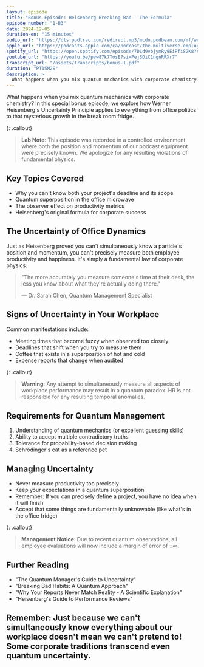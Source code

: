 ```yaml
---
layout: episode
title: "Bonus Episode: Heisenberg Breaking Bad - The Formula"
episode_number: "1-B3"
date: 2024-12-05
duration-en: "15 minutes"
audio_url: "https://dts.podtrac.com/redirect.mp3/mcdn.podbean.com/mf/web/77rhash6p6enhjse/Bonus_-_Werner_Heisenberg_Breaks_bad_-_2024-12-02_622_PM64fjy.mp3"
apple_url: "https://podcasts.apple.com/ca/podcast/the-multiverse-employee-handbook/id1764134739?i=1000679318568"
spotify_url: "https://open.spotify.com/episode/7DLd9vbjymRy9EiPfiS2K8?si=dbiMR8stT6-EMH_aeLCWEA"
youtube_url: "https://youtu.be/pvw87k7TosE?si=PejSDiC1ngnRRXr7"
transcript_url: "/assets/transcripts/bonus-1.pdf"
duration: "PT15M2S"
description: >
  What happens when you mix quantum mechanics with corporate chemistry? In this special bonus episode, we explore how Werner Heisenberg's Uncertainty Principle applies to everything from office politics to that mysterious growth in the break room fridge.
---
```


What happens when you mix quantum mechanics with corporate chemistry? In this special bonus episode, we explore how Werner Heisenberg's Uncertainty Principle applies to everything from office politics to that mysterious growth in the break room fridge.

{: .callout}
> **Lab Note**: This episode was recorded in a controlled environment where both
> the position and momentum of our podcast equipment were precisely known.
> We apologize for any resulting violations of fundamental physics.

## Key Topics Covered
* Why you can't know both your project's deadline and its scope
* Quantum superposition in the office microwave
* The observer effect on productivity metrics
* Heisenberg's original formula for corporate success

## The Uncertainty of Office Dynamics
Just as Heisenberg proved you can't simultaneously know a particle's position and momentum, you can't precisely measure both employee productivity and happiness. It's simply a fundamental law of corporate physics.

> "The more accurately you measure someone's time at their desk,
> the less you know about what they're actually doing there."
>
> — Dr. Sarah Chen, Quantum Management Specialist

## Signs of Uncertainty in Your Workplace
Common manifestations include:
* Meeting times that become fuzzy when observed too closely
* Deadlines that shift when you try to measure them
* Coffee that exists in a superposition of hot and cold
* Expense reports that change when audited

{: .callout}
> **Warning**: Any attempt to simultaneously measure all aspects of workplace
> performance may result in a quantum paradox. HR is not responsible for any
> resulting temporal anomalies.

## Requirements for Quantum Management
1. Understanding of quantum mechanics (or excellent guessing skills)
2. Ability to accept multiple contradictory truths
3. Tolerance for probability-based decision making
4. Schrödinger's cat as a reference pet

## Managing Uncertainty
* Never measure productivity too precisely
* Keep your expectations in a quantum superposition
* Remember: If you can precisely define a project, you have no idea when it will finish
* Accept that some things are fundamentally unknowable (like what's in the office fridge)

{: .callout}
> **Management Notice**: Due to recent quantum observations, all employee
> evaluations will now include a margin of error of ±∞.

## Further Reading
* "The Quantum Manager's Guide to Uncertainty"
* "Breaking Bad Habits: A Quantum Approach"
* "Why Your Reports Never Match Reality - A Scientific Explanation"
* "Heisenberg's Guide to Performance Reviews"

Remember: Just because we can't simultaneously know everything about our workplace
doesn't mean we can't pretend to! Some corporate traditions transcend even quantum
uncertainty.
---
